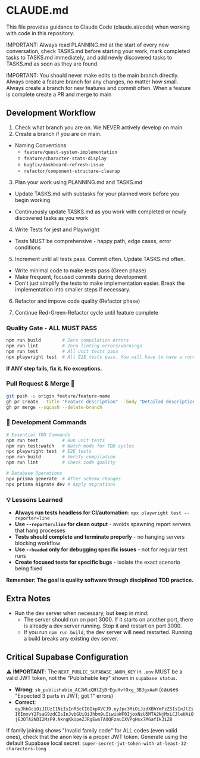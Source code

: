# CLAUDE.md

This file provides guidance to Claude Code (claude.ai/code) when working with
code in this repository.

IMPORTANT: Always read PLANNING.md at the start of every new conversation, check
TASKS.md before starting your work, mark completed tasks to TASKS.md
immediately, and add newly discovered tasks to TASKS.md as soon as they are
found.

IMPORTANT: You should never make edits to the main branch directly. Always
create a feature branch for any changes, no matter how small. Always create a
branch for new features and commit often. When a feature is complete create a PR
and merge to main

## Development Workflow

1. Check what branch you are on. We NEVER actively develop on main
2. Create a branch if you are on main.

- Naming Conventions
  - `feature/quest-system-implementation`
  - `feature/character-stats-display`
  - `bugfix/dashboard-refresh-issue`
  - `refactor/component-structure-cleanup`

3. Plan your work using PLANNING.md and TASKS.md

- Update TASKS.md with subtasks for your planned work before you begin working

- Continuously update TASKS.md as you work with completed or newly discovered
  tasks as you work

4. Write Tests for jest and Playwright

- Tests MUST be comprehensive - happy path, edge cases, error conditions

5. Increment until all tests pass. Commit often. Update TASKS.md often.

- Write minimal code to make tests pass (Green phase)
- Make frequent, focused commits during development
- Don't just simplify the tests to make implementation easier. Break the
  implementation into smaller steps if necessary.

6. Refactor and impove code quality (Refactor phase)

7. Continue Red-Green-Refactor cycle until feature complete

### **Quality Gate - ALL MUST PASS**

```bash
npm run build        # Zero compilation errors
npm run lint         # Zero linting errors/warnings
npm run test         # All unit tests pass
npx playwright test  # All E2E tests pass. You will have to have a running dev server for this.
```

**If ANY step fails, fix it. No exceptions.**

### **Pull Request & Merge** 🚀

```bash
git push -u origin feature/feature-name
gh pr create --title "Feature description" --body "Detailed description"
gh pr merge --squash --delete-branch
```

### 🔧 Development Commands

```bash
# Essential TDD Commands
npm run test         # Run unit tests
npm run test:watch   # Watch mode for TDD cycles
npx playwright test  # E2E tests
npm run build        # Verify compilation
npm run lint         # Check code quality

# Database Operations
npx prisma generate  # After schema changes
npx prisma migrate dev # Apply migrations
```

### 💡 Lessons Learned

- **Always run tests headless for CI/automation**:
  `npx playwright test --reporter=line`
- **Use `--reporter=line` for clean output** - avoids spawning report servers
  that hang processes
- **Tests should complete and terminate properly** - no hanging servers blocking
  workflow
- **Use `--headed` only for debugging specific issues** - not for regular test
  runs
- **Create focused tests for specific bugs** - isolate the exact scenario being
  fixed

**Remember: The goal is quality software through disciplined TDD practice.**

## Extra Notes

- Run the dev server when necessary, but keep in mind:
  - The server should run on port 3000. If it starts on another port, there is
    already a dev server running. Stop it and restart on port 3000.
  - If you run `npm run build`, the dev server will need restarted. Running a
    build breaks any existing dev server.

## Critical Supabase Configuration

⚠️ **IMPORTANT**: The `NEXT_PUBLIC_SUPABASE_ANON_KEY` in `.env` MUST be a valid JWT token, not the "Publishable key" shown in `supabase status`.

- **Wrong**: `sb_publishable_ACJWlzQHlZjBrEguHvfOxg_3BJgxAaH` (causes "Expected 3 parts in JWT; got 1" errors)
- **Correct**: `eyJhbGciOiJIUzI1NiIsInR5cCI6IkpXVCJ9.eyJpc3MiOiJzdXBhYmFzZSIsInJlZiI6ImxvY2FsaG9zdCIsInJvbGUiOiJhbm9uIiwiaWF0IjoxNzU5MTA2NjMxLCJleHAiOjE3OTA2NDI2MzF9.NkngKkUpeZJRgEwsTAOQFzauIXVPgHsx7M6afIk3iZ8`

If family joining shows "Invalid family code" for ALL codes (even valid ones), check that the anon key is a proper JWT token. Generate using the default Supabase local secret: `super-secret-jwt-token-with-at-least-32-characters-long`

